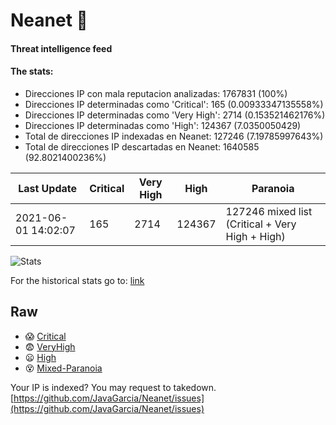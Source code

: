 # Neanet :hocho:
#### Threat intelligence feed
#### The stats:

- Direcciones IP con mala reputacion analizadas: 1767831 (100%)
- Direcciones IP determinadas como 'Critical':  165 (0.00933347135558%)
- Direcciones IP determinadas como 'Very High':  2714 (0.153521462176%)
- Direcciones IP determinadas como 'High':  124367 (7.0350050429)
- Total de direcciones IP indexadas en Neanet:  127246 (7.19785997643%)
- Total de direcciones IP descartadas en Neanet:  1640585 (92.8021400236%)

| Last Update | Critical | Very High | High | Paranoia |
| --- | --- | --- | --- | --- |
| 2021-06-01 14:02:07 | 165 | 2714 | 124367 | 127246 mixed list (Critical + Very High + High)|

![Stats](https://docs.google.com/spreadsheets/d/e/2PACX-1vSnaNMIXVabIpDJjufMlzH7poXnshF3mgd8Is1g9ytUEzVsP5my4Trn8f-xkoLLQ38xpL3HtmUexLo6/pubchart?oid=501124687&format=image)

For the historical stats go to: [link](/stats.csv)
## Raw
- :scream: [Critical](https://raw.githubusercontent.com/JavaGarcia/Neanet/master/blacklists/neanet_critical.txt)
- :fearful: [VeryHigh](https://raw.githubusercontent.com/JavaGarcia/Neanet/master/blacklists/neanet_veryHigh.txtt)
- :frowning: [High](https://raw.githubusercontent.com/JavaGarcia/Neanet/master/blacklists/neanet_high.txt)
- :dizzy_face: [Mixed-Paranoia](https://raw.githubusercontent.com/JavaGarcia/Neanet/master/blacklists/neanet_all.txt)


Your IP is indexed? You may request to takedown. [https://github.com/JavaGarcia/Neanet/issues](https://github.com/JavaGarcia/Neanet/issues)












































































































































































































































































































































































































































































































































































































































































































































































































































































































































































































































































































































































































































































































































































































































































































































































































































































































































































































































































































































































































































































































































































































































































































































































































































































































































































































































































































































































































































































































































































































































































































































































































































































































































































































































































































































































































































































































































































































































































































































































































































































































































































































































































































































































































































































































































































































































































































































































































































































































































































































































































































































































































































































































































































































































































































































































































































































































































































































































































































































































































































































































































































































































































































































































































































































































































































































































































































































































































































































































































